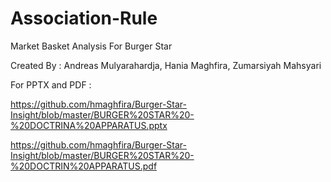 # Association-Rule
Market Basket Analysis For Burger Star

Created By : 
Andreas Mulyarahardja, Hania Maghfira, Zumarsiyah Mahsyari

For PPTX and PDF :

https://github.com/hmaghfira/Burger-Star-Insight/blob/master/BURGER%20STAR%20-%20DOCTRINA%20APPARATUS.pptx

https://github.com/hmaghfira/Burger-Star-Insight/blob/master/BURGER%20STAR%20-%20DOCTRIN%20APPARATUS.pdf

